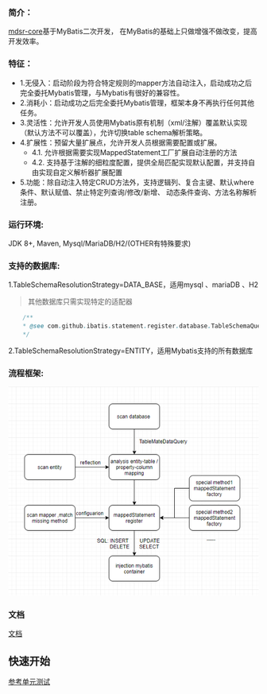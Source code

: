 ### 简介：
[mdsr-core](https://github.com/X1993/mybatis-default-statements-register/tree/master/mdsr-core)基于MyBatis二次开发，
在MyBatis的基础上只做增强不做改变，提高开发效率。

### 特征：
-   1.无侵入：启动阶段为符合特定规则的mapper方法自动注入，启动成功之后完全委托Mybatis管理，与Mybatis有很好的兼容性。
-   2.消耗小：启动成功之后完全委托Mybatis管理，框架本身不再执行任何其他任务。
-   3.灵活性：允许开发人员使用Mybatis原有机制（xml/注解）覆盖默认实现（默认方法不可以覆盖），允许切换table schema解析策略。
-   4.扩展性：预留大量扩展点，允许开发人员根据需要配置或扩展。
    -   4.1. 允许根据需要实现MappedStatement工厂扩展自动注册的方法 
    -   4.2. 支持基于注解的细粒度配置，提供全局匹配实现默认配置，并支持自由实现自定义解析器扩展配置
-   5.功能：除自动注入特定CRUD方法外，支持逻辑列、复合主键、默认where条件、默认赋值、禁止特定列查询/修改/新增、
    动态条件查询、方法名称解析注册。

### 运行环境:
JDK 8+, Maven, Mysql/MariaDB/H2/(OTHER有特殊要求)

### 支持的数据库:  
1.TableSchemaResolutionStrategy=DATA_BASE，适用mysql 、mariaDB 、H2
> 其他数据库只需实现特定的适配器
```java
    /**
    * @see com.github.ibatis.statement.register.database.TableSchemaQuery
    */
```
2.TableSchemaResolutionStrategy=ENTITY，适用Mybatis支持的所有数据库

### 流程框架:
<p align="center">
  <a>
   <img alt="Framework" src="https://github.com/X1993/mybatis-default-statements-register/blob/master/mdsr-core/Framework.jpg">
  </a>
</p>

### 文档
[文档](DOCUMENT.md)

## 快速开始
[参考单元测试](https://github.com/X1993/mybatis-default-statements-register/tree/master/mdsr-core/src/test/java/com/github/ibatis/statement/demo)

  